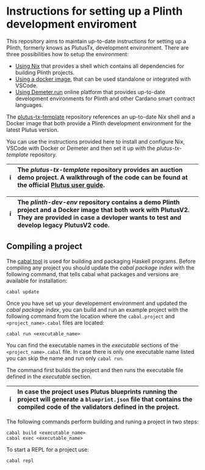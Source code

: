 # Instructions for setting up a Plinth development enviroment 

This repository aims to maintain up-to-date instructions for setting up a Plinth, formerly knows as PlutusTx, development environment. There are three possibilities how to setup the environment:  
* [Using Nix](https://github.com/iohkedu/plutus-dev-env/blob/main/instructions/using-nix.md) that provides a shell which contains all dependencies for building Plinth projects. 
* [Using a docker image](https://github.com/iohkedu/plutus-dev-env/blob/main/instructions/using-docker.md), that can be used standalone or integrated with VSCode. 
* [Using Demeter.run](https://github.com/iohkedu/plutus-dev-env/blob/main/instructions/using-demeter-run.md) online platform that provides up-to-date development environments for Plinth and other Cardano smart contract languages. 

The [plutus-tx-template](https://github.com/IntersectMBO/plutus-tx-template/tree/main) repository references an up-to-date Nix shell and a Docker image that both provide a Plinth development environment for the latest Plutus version. 

You can use the instructions provided here to install and configure Nix, VSCode with Docker or Demeter and then set it up with the *plutus-tx-template* repository. 

| :information_source: | The *plutus-tx-template* repository provides an auction demo project. A walkthrough of the code can be found at the official [Plutus user guide](https://plutus.cardano.intersectmbo.org/docs/category/example-an-auction-smart-contract). |  
|----------------------|:-------------------------------------------------------------------------------------------------------------------------------------------------------------------------------------------------------------------------------------------|   

| :information_source: | The *plinth-dev-env* repository contains a demo Plinth project and a Docker image that both work with PlutusV2. They are provided in case a devloper wants to test and develop legacy PlutusV2 code. |  
|----------------------|:---------------------------------------------------------------------------------------------------------------------------------------------------------------------------------------------------------|  

## Compiling a project 

The [cabal tool](https://cabal.readthedocs.io/en/stable/) is used for building and packaging Haskell programs. Before compiling any project you should update the *cabal package index* with the following command, that tells cabal what packages and versions are available for installation: 
```console
cabal update
```

Once you have set up your developement environment and updated the *cabal package index*, you can build and run an example project with the following command from the location where the `cabal.project` and `<project_name>.cabal` files are located: 
```console
cabal run <executable_name>
```

You can find the executable names in the *executable* sections of the `<project_name>.cabal` file. In case there is only one executable name listed you can skip the name and run only `cabal run`. 

The command first builds the project and then runs the executable file defined in the *executable* section. 

| :information_source: | In case the project uses Plutus blueprints running the project will generate a `blueprint.json` file that contains the compiled code of the validators defined in the project. |  
|----------------------|:------------------------------------------------------------------------------------------------------------------------------------------------------------------|  

The following commands perform building and runing a project in two steps:
```console
cabal build <executable_name>
cabal exec <executable_name>
```

To start a REPL for a project use: 
```console
cabal repl
```
